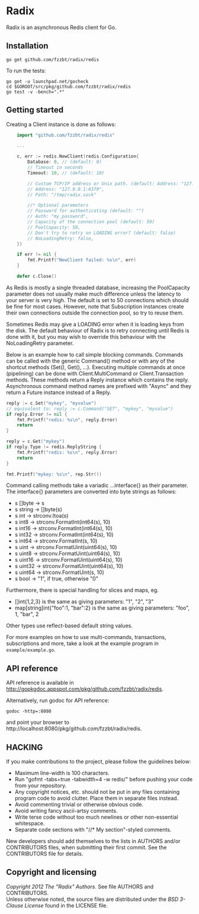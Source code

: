 Radix
=====

Radix is an asynchronous Redis client for Go.


## Installation

    go get github.com/fzzbt/radix/redis

To run the tests:

    go get -u launchpad.net/gocheck
    cd $GOROOT/src/pkg/github.com/fzzbt/radix/redis
    go test -v -bench=".*"


## Getting started

Creating a Client instance is done as follows:

```go
	import "github.com/fzzbt/radix/redis"

	...

	c, err := redis.NewClient(redis.Configuration{
		Database: 0, // (default: 0)
		// Timeout in seconds
		Timeout: 10, // (default: 10)

		// Custom TCP/IP address or Unix path. (default: Address: "127.0.0.1:6379")
		// Address: "127.0.0.1:6379", 
		// Path: "/tmp/radix.sock"

		//* Optional parameters
		// Password for authenticating (default: "")
		// Auth: "my_password", 
		// Capacity of the connection pool (default: 50)
		// PoolCapacity: 50, 
		// Don't try to retry on LOADING error? (default: false)
		// NoLoadingRetry: false, 
	})

	if err != nil {
		fmt.Printf("NewClient failed: %s\n", err)
	}

	defer c.Close()
```

As Redis is mostly a single threaded database, increasing the PoolCapacity parameter does not usually make
much difference unless the latency to your server is very high. 
The default is set to 50 connections which should be fine for most cases.
However, note that Subscription instances create their own connections outside the connection pool,
so try to reuse them.

Sometimes Redis may give a LOADING error when it is loading keys from the disk.
The default behaviour of Radix is to retry connecting until Redis is done with it, 
but you may wish to override this behaviour with the NoLoadingRetry parameter.

Below is an example how to call simple blocking commands.
Commands can be called with the generic Command() method or with any of the shortcut methods (Set(), Get(), ...).
Executing multiple commands at once (pipelining) can be done with Client.MultiCommand or 
Client.Transaction methods. These methods return a Reply instance which contains the reply. 
Asynchronous command method names are prefixed with "Async" and they return a Future instance 
instead of a Reply.

```go
reply := c.Set("mykey", "myvalue")
// equivalent to: reply := c.Command("SET", "mykey", "myvalue")
if reply.Error != nil {
	fmt.Printf("redis: %s\n", reply.Error)
	return
}

reply = c.Get("mykey")
if reply.Type != redis.ReplyString {
	fmt.Printf("redis: %s\n", reply.Error)
	return
}

fmt.Printf("mykey: %s\n", rep.Str())
```

Command calling methods take a variadic ...interface{} as their parameter.
The interface{} parameters are converted into byte strings as follows:

* s []byte -> s
* s string -> []byte(s)
* s int -> strconv.Itoa(s)
* s int8 -> strconv.FormatInt(int64(s), 10)
* s int16 -> strconv.FormatInt(int64(s), 10)
* s int32 -> strconv.FormatInt(int64(s), 10)
* s int64 -> strconv.FormatInt(s, 10)
* s uint -> strconv.FormatUint(uint64(s), 10)
* s uint8 -> strconv.FormatUint(uint64(s), 10)
* s uint16 -> strconv.FormatUint(uint64(s), 10)
* s uint32 -> strconv.FormatUint(uint64(s), 10)
* s uint64 -> strconv.FormatUint(s, 10)
* s bool -> "1", if true, otherwise "0"

Furthermore, there is special handling for slices and maps, eg.

* []int{1,2,3} is the same as giving parameters: "1", "2", "3"
* map[string]int{"foo":1, "bar":2} is the same as giving parameters: "foo", 1, "bar", 2

Other types use reflect-based default string values.

For more examples on how to use multi-commands, transactions, subscriptions and more,
take a look at the example program in `example/example.go`.

## API reference

API reference is available in http://gopkgdoc.appspot.com/pkg/github.com/fzzbt/radix/redis.

Alternatively, run godoc for API reference:

	godoc -http=:8080

and point your browser to http://localhost:8080/pkg/github.com/fzzbt/radix/redis.


## HACKING

If you make contributions to the project, please follow the guidelines below:

*  Maximum line-width is 100 characters.
*  Run "gofmt -tabs=true -tabwidth=4 -w redis/" before pushing your code from your repository. 
*  Any copyright notices, etc. should not be put in any files containing program code to avoid clutter. 
   Place them in separate files instead. 
*  Avoid commenting trivial or otherwise obvious code.
*  Avoid writing fancy ascii-artsy comments. 
*  Write terse code without too much newlines or other non-essential whitespace.
*  Separate code sections with "//* My section"-styled comments.

New developers should add themselves to the lists in AUTHORS and/or CONTRIBUTORS files,
when submitting their first commit. See the CONTRIBUTORS file for details.


## Copyright and licensing

*Copyright 2012 The "Radix" Authors*. See file AUTHORS and CONTRIBUTORS.  
Unless otherwise noted, the source files are distributed under the
*BSD 3-Clause License* found in the LICENSE file.

